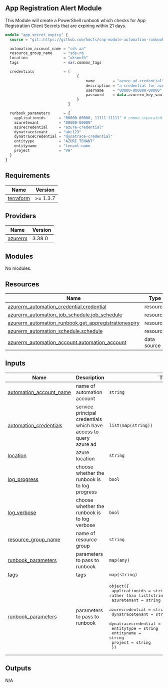 ## App Registration Alert Module

This Module will create a PowerShell runbook which checks for App Registration Client Secrets that are expiring within 21 days.

```terraform
module "app_secret_expiry" {
  source = "git::https://github.com/hmcts/cnp-module-automation-runbook-app-secret-alert"

  automation_account_name = "sds-aa"
  resource_group_name     = "sds-rg
  location                = "uksouth"
  tags                    = var.common_tags

  credentials             = [
                                {
                                    name        = "azure-ad-credential"
                                    description = "a credential for azure ad access"
                                    username    = "00000-000000-00000" # app registration id which has access to query azure ad.
                                    password    = data.azurerm_key_vault_secret.password.value # app registration client secret.
                                }
                            ]

  runbook_parameters      = {
    applicationids      = "00000-00000, 11111-11111" # comma separated application ids, this has to be passed as a type: string rather than type: list(string) due to a bug when creating this runbook
    azuretenant         = "00000-00000"
    azurecredential     = "azure-credential"
    dynatracetenant     = "abc123"
    dynatraceCredential = "dynatrace-credential"
    entityype           = "AZURE_TENANT"
    entityname          = "tenant-name
    project             = "VH"
  } 
}

```

## Requirements   

| Name | Version |
|------|---------|
| <a name="requirement_terraform"></a> [terraform](#requirement\_terraform) | >= 1.3.7 |

## Providers

| Name | Version |
|------|---------|
| <a name="provider_azurerm"></a> [azurerm](#provider\_azurerm) | 3.38.0 |

## Modules

No modules.


## Resources

| Name | Type |
|------|------|
| [azurerm_automation_credential.credential](https://registry.terraform.io/providers/hashicorp/azurerm/latest/docs/resources/automation_credential) | resource |
| [azurerm_automation_job_schedule.job_schedule](https://registry.terraform.io/providers/hashicorp/azurerm/latest/docs/resources/automation_job_schedule) | resource |
| [azurerm_automation_runbook.get_appregistrationexpiry](https://registry.terraform.io/providers/hashicorp/azurerm/latest/docs/resources/automation_runbook) | resource |
| [azurerm_automation_schedule.schedule](https://registry.terraform.io/providers/hashicorp/azurerm/latest/docs/resources/automation_schedule) | resource |
| [azurerm_automation_account.automation_account](https://registry.terraform.io/providers/hashicorp/azurerm/latest/docs/data-sources/automation_account) | data source |

## Inputs

| Name | Description | Type | Default | Required |
|------|-------------|------|---------|:--------:|
| <a name="input_automation_account_name"></a> [automation\_account\_name](#input\_automation\_account\_name) | name of automation account | `string` | n/a | yes |
| <a name="input_automation_credentials"></a> [automation\_credentials](#input\_automation\_credentials) | service principal credentials which have access to query azure ad | `list(map(string))` | `[]` | no |
| <a name="input_location"></a> [location](#input\_location) | azure location | `string` | n/a | yes |
| <a name="input_log_progress"></a> [log\_progress](#input\_log\_progress) | choose whether the runbook is to log progress | `bool` | `false` | no |
| <a name="input_log_verbose"></a> [log\_verbose](#input\_log\_verbose) | choose whether the runbook is to log verbose | `bool` | `false` | no |
| <a name="input_resource_group_name"></a> [resource\_group\_name](#input\_resource\_group\_name) | name of resource group | `string` | n/a | yes |
| <a name="input_runbook_parameters"></a> [runbook\_parameters](#input\_runbook\_parameters) | parameters to pass to runbook | `map(any)` | n/a | yes |
| <a name="input_tags"></a> [tags](#input\_tags) | tags | `map(string)` | n/a | yes |
| <a name="input_runbook_parameters"></a> [runbook\_parameters](#input\_runbook\_parameters) | parameters to pass to runbook | <pre>object({<br>    applicationids      = string # created as a string rather than list(string) due to a bug.<br>    azuretenant         = string<br>    azurecredential     = string<br>    dynatracetenant     = string<br>    dynatracecredential = string<br>    entitytype          = string<br>    entityname          = string<br>    project          = string<br>  })</pre> | n/a | yes |

## Outputs

N/A